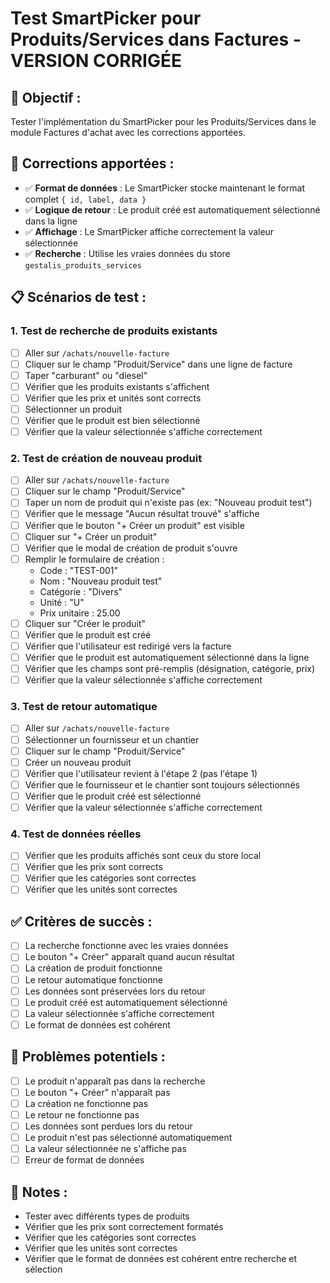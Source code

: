 # Test SmartPicker pour Produits/Services dans Factures - VERSION CORRIGÉE

## 🎯 **Objectif :**
Tester l'implémentation du SmartPicker pour les Produits/Services dans le module Factures d'achat avec les corrections apportées.

## 🔧 **Corrections apportées :**
- ✅ **Format de données** : Le SmartPicker stocke maintenant le format complet `{ id, label, data }`
- ✅ **Logique de retour** : Le produit créé est automatiquement sélectionné dans la ligne
- ✅ **Affichage** : Le SmartPicker affiche correctement la valeur sélectionnée
- ✅ **Recherche** : Utilise les vraies données du store `gestalis_produits_services`

## 📋 **Scénarios de test :**

### **1. Test de recherche de produits existants**
- [ ] Aller sur `/achats/nouvelle-facture`
- [ ] Cliquer sur le champ "Produit/Service" dans une ligne de facture
- [ ] Taper "carburant" ou "diesel"
- [ ] Vérifier que les produits existants s'affichent
- [ ] Vérifier que les prix et unités sont corrects
- [ ] Sélectionner un produit
- [ ] Vérifier que le produit est bien sélectionné
- [ ] Vérifier que la valeur sélectionnée s'affiche correctement

### **2. Test de création de nouveau produit**
- [ ] Aller sur `/achats/nouvelle-facture`
- [ ] Cliquer sur le champ "Produit/Service"
- [ ] Taper un nom de produit qui n'existe pas (ex: "Nouveau produit test")
- [ ] Vérifier que le message "Aucun résultat trouvé" s'affiche
- [ ] Vérifier que le bouton "+ Créer un produit" est visible
- [ ] Cliquer sur "+ Créer un produit"
- [ ] Vérifier que le modal de création de produit s'ouvre
- [ ] Remplir le formulaire de création :
  - Code : "TEST-001"
  - Nom : "Nouveau produit test"
  - Catégorie : "Divers"
  - Unité : "U"
  - Prix unitaire : 25.00
- [ ] Cliquer sur "Créer le produit"
- [ ] Vérifier que le produit est créé
- [ ] Vérifier que l'utilisateur est redirigé vers la facture
- [ ] Vérifier que le produit est automatiquement sélectionné dans la ligne
- [ ] Vérifier que les champs sont pré-remplis (désignation, catégorie, prix)
- [ ] Vérifier que la valeur sélectionnée s'affiche correctement

### **3. Test de retour automatique**
- [ ] Aller sur `/achats/nouvelle-facture`
- [ ] Sélectionner un fournisseur et un chantier
- [ ] Cliquer sur le champ "Produit/Service"
- [ ] Créer un nouveau produit
- [ ] Vérifier que l'utilisateur revient à l'étape 2 (pas l'étape 1)
- [ ] Vérifier que le fournisseur et le chantier sont toujours sélectionnés
- [ ] Vérifier que le produit créé est sélectionné
- [ ] Vérifier que la valeur sélectionnée s'affiche correctement

### **4. Test de données réelles**
- [ ] Vérifier que les produits affichés sont ceux du store local
- [ ] Vérifier que les prix sont corrects
- [ ] Vérifier que les catégories sont correctes
- [ ] Vérifier que les unités sont correctes

## ✅ **Critères de succès :**
- [ ] La recherche fonctionne avec les vraies données
- [ ] Le bouton "+ Créer" apparaît quand aucun résultat
- [ ] La création de produit fonctionne
- [ ] Le retour automatique fonctionne
- [ ] Les données sont préservées lors du retour
- [ ] Le produit créé est automatiquement sélectionné
- [ ] La valeur sélectionnée s'affiche correctement
- [ ] Le format de données est cohérent

## 🐛 **Problèmes potentiels :**
- [ ] Le produit n'apparaît pas dans la recherche
- [ ] Le bouton "+ Créer" n'apparaît pas
- [ ] La création ne fonctionne pas
- [ ] Le retour ne fonctionne pas
- [ ] Les données sont perdues lors du retour
- [ ] Le produit n'est pas sélectionné automatiquement
- [ ] La valeur sélectionnée ne s'affiche pas
- [ ] Erreur de format de données

## 📝 **Notes :**
- Tester avec différents types de produits
- Vérifier que les prix sont correctement formatés
- Vérifier que les catégories sont correctes
- Vérifier que les unités sont correctes
- Vérifier que le format de données est cohérent entre recherche et sélection
